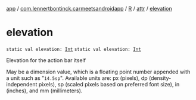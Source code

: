 [app](../../../index.md) / [com.lennertbontinck.carmeetsandroidapp](../../index.md) / [R](../index.md) / [attr](index.md) / [elevation](./elevation.md)

# elevation

`static val elevation: `[`Int`](https://kotlinlang.org/api/latest/jvm/stdlib/kotlin/-int/index.html)
`static val elevation: `[`Int`](https://kotlinlang.org/api/latest/jvm/stdlib/kotlin/-int/index.html)

Elevation for the action bar itself

May be a dimension value, which is a floating point number appended with a unit such as "`14.5sp`". Available units are: px (pixels), dp (density-independent pixels), sp (scaled pixels based on preferred font size), in (inches), and mm (millimeters).

